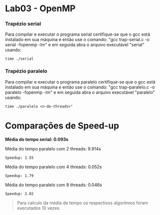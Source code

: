 # Lab03 - OpenMP

### Trapézio serial
Para compilar e executar o programa serial certifique-se que o gcc está instalado em sua máquina e então use o comando: "gcc trap-serial.c -o serial -fopenmp -lm" e em seguida abra o arquivo executável "serial" usando:

 ```
time ./serial
 ```

### Trapézio paralelo
Para compilar e executar o programa paralelo certifique-se que o gcc está instalado em sua máquina e então use o comando: "gcc trap-paralelo.c -o paralelo -fopenmp -lm" e em seguida abra o arquivo executável "paralelo" usando:

 ```
time ./paralelo <n-de-threads>"
 ```

# Comparações de Speed-up

**Média do tempo serial: 0.093s** 

Média do tempo paralelo com 2 threads: 9.914s
 ```
Speedup: 1.55
 ```

Média do tempo paralelo com 4 threads: 0.052s
 ```
Speedup: 1.79
 ```

Média do tempo paralelo com 8 threads: 0.046s
 ```
Speedup: 2.02
 ```
 
 > Para calculo da média de tempo os respectivos algoritmos foram executados 10 vezes.
